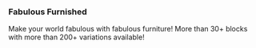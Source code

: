 ### Fabulous Furnished
Make your world fabulous with fabulous furniture! More than 30+ blocks with more than 200+ variations available!
